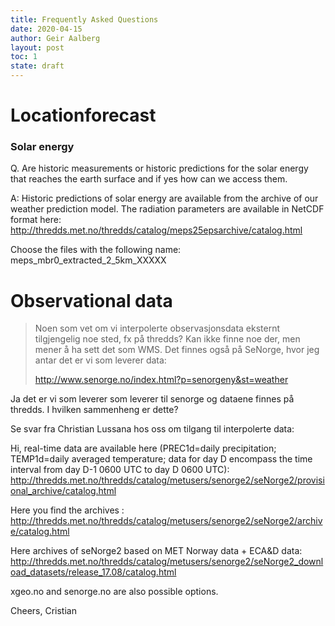 ```yaml
---
title: Frequently Asked Questions
date: 2020-04-15
author: Geir Aalberg
layout: post
toc: 1
state: draft
---
```


# Locationforecast



### Solar energy

Q. Are historic measurements or historic predictions for the solar
energy that reaches the earth surface and if yes how can we access them.

A: Historic predictions of solar energy are available from the archive of our
weather prediction model. The radiation parameters are available in NetCDF
format here:
http://thredds.met.no/thredds/catalog/meps25epsarchive/catalog.html

Choose the files with the following name: meps_mbr0_extracted_2_5km_XXXXX



# Observational data

> Noen som vet om vi interpolerte observasjonsdata eksternt tilgjengelig noe
> sted, fx på thredds? Kan ikke finne noe der, men mener å ha sett det som
> WMS. Det finnes også på SeNorge, hvor jeg antar det er vi som leverer data:
>
> http://www.senorge.no/index.html?p=senorgeny&st=weather

Ja det er vi som leverer som leverer til senorge og dataene finnes på
thredds. I hvilken sammenheng er dette?

Se svar fra Christian Lussana hos oss om tilgang til interpolerte data:

Hi,
real-time data are available here (PREC1d=daily precipitation; TEMP1d=daily
averaged temperature; data for day D encompass the time interval from day
D-1 0600 UTC to day D 0600 UTC):
http://thredds.met.no/thredds/catalog/metusers/senorge2/seNorge2/provisional_archive/catalog.html

Here you find the archives :
http://thredds.met.no/thredds/catalog/metusers/senorge2/seNorge2/archive/catalog.html

Here archives of seNorge2 based on MET Norway data + ECA&D data:
http://thredds.met.no/thredds/catalog/metusers/senorge2/seNorge2_download_datasets/release_17.08/catalog.html

xgeo.no and senorge.no are also possible options.

Cheers,
Cristian
